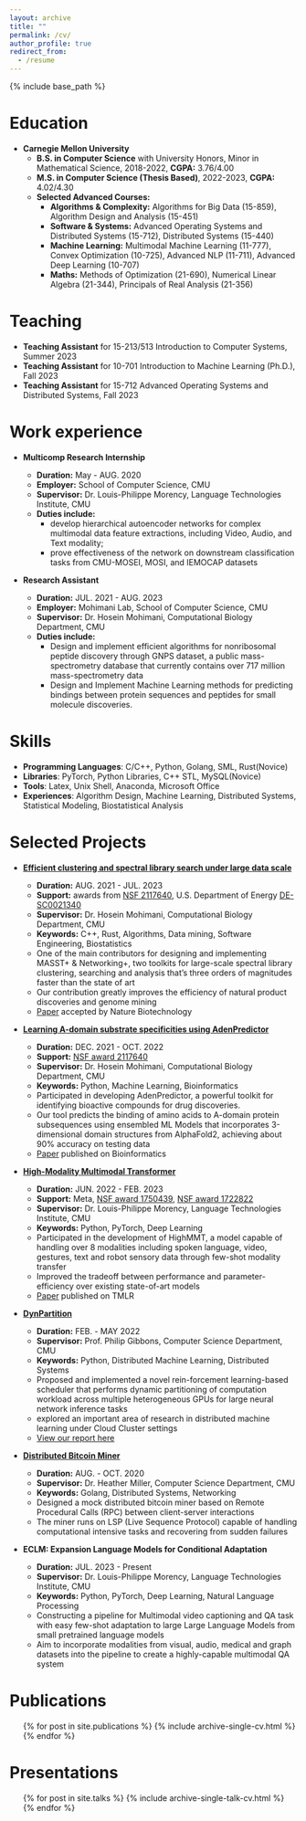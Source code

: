 ```yaml
---
layout: archive
title: ""
permalink: /cv/
author_profile: true
redirect_from:
  - /resume
---
```


{% include base_path %}

Education
======
* **Carnegie Mellon University**
  * **B.S. in Computer Science** with University Honors, Minor in Mathematical Science, 2018-2022, **CGPA:** 3.76/4.00
  * **M.S. in Computer Science (Thesis Based)**, 2022-2023, **CGPA:** 4.02/4.30
  * **Selected Advanced Courses:**
    * **Algorithms & Complexity:** Algorithms for Big Data (15-859), Algorithm Design and Analysis (15-451)
    * **Software & Systems:** Advanced Operating Systems and Distributed Systems (15-712), Distributed Systems (15-440)
    * **Machine Learning:** Multimodal Machine Learning (11-777), Convex Optimization (10-725), Advanced NLP (11-711), Advanced Deep Learning (10-707)
    * **Maths:** Methods of Optimization (21-690), Numerical Linear Algebra (21-344), Principals of Real Analysis (21-356)
    
Teaching
======
* **Teaching Assistant** for 15-213/513 Introduction to Computer Systems, Summer 2023
* **Teaching Assistant** for 10-701 Introduction to Machine Learning (Ph.D.), Fall 2023
* **Teaching Assistant** for 15-712 Advanced Operating Systems and Distributed Systems, Fall 2023

Work experience
======
*  **Multicomp Research Internship**
    * **Duration:** May - AUG. 2020 
    * **Employer:** School of Computer Science, CMU
    * **Supervisor:** Dr. Louis-Philippe Morency, Language Technologies Institute, CMU
    * **Duties include:**
      * develop hierarchical autoencoder networks for complex multimodal data feature extractions, including Video, Audio, and Text modality;
      * prove effectiveness of the network on downstream classification tasks from CMU-MOSEI, MOSI, and IEMOCAP datasets

* **Research Assistant**
    * **Duration:** JUL. 2021 - AUG. 2023
    * **Employer:** Mohimani Lab, School of Computer Science, CMU
    * **Supervisor:** Dr. Hosein Mohimani, Computational Biology Department, CMU
    * **Duties include:**
      * Design and implement efficient algorithms for nonribosomal peptide discovery through GNPS dataset, a public mass-spectrometry database that currently contains over 717 million mass-spectrometry data
      * Design and Implement Machine Learning methods for predicting bindings between protein sequences and peptides for small molecule discoveries.


Skills
======
* **Programming Languages**: C/C++, Python, Golang, SML, Rust(Novice)
* **Libraries**: PyTorch, Python Libraries, C++ STL, MySQL(Novice)
* **Tools**: Latex, Unix Shell, Anaconda, Microsoft Office
* **Experiences**: Algorithm Design, Machine Learning, Distributed Systems, Statistical Modeling, Biostatistical Analysis


Selected Projects
======
* **[Efficient clustering and spectral library search under large data scale](https://github.com/mohimanilab/MASSTplus)**
  * **Duration:** AUG. 2021 - JUL. 2023
  * **Support:** awards from [NSF 2117640](https://www.nsf.gov/awardsearch/showAward?AWD_ID=2117640&HistoricalAwards=false), U.S. Department of Energy [DE-SC0021340](https://pamspublic.science.energy.gov/WebPAMSExternal/Interface/Common/ViewPublicAbstract.aspx?rv=a601ce84-b365-4772-87d3-9ee13d943635&rtc=24&PRoleId=10)
  * **Supervisor:** Dr. Hosein Mohimani, Computational Biology Department, CMU
  * **Keywords:** C++, Rust, Algorithms, Data mining, Software Engineering, Biostatistics
  * One of the main contributors for designing and implementing MASST+ & Networking+, two toolkits for large-scale spectral library clustering, searching and analysis that’s three orders of magnitudes faster than the state of art
  * Our contribution greatly improves the efficiency of natural product discoveries and genome mining
  * [Paper](http://YudongL2000.github.io/files/MASST+.pdf) accepted by Nature Biotechnology
  
* **[Learning A-domain substrate specificities using AdenPredictor](https://github.com/MihirMongia/AdenPredictor)**
  * **Duration:** DEC. 2021 - OCT. 2022
  * **Support:** [NSF award 2117640](https://www.nsf.gov/awardsearch/showAward?AWD_ID=2117640&HistoricalAwards=false)
  * **Supervisor:** Dr. Hosein Mohimani, Computational Biology Department, CMU
  * **Keywords:** Python, Machine Learning, Bioinformatics
  * Participated in developing AdenPredictor, a powerful toolkit for identifying bioactive compounds for drug discoveries.
  * Our tool predicts the binding of amino acids to A-domain protein subsequences using ensembled ML Models that incorporates 3-dimensional domain structures from AlphaFold2, achieving about 90% accuracy on testing data
  * [Paper](http://YudongL2000.github.io/files/adenPredictor.pdf) published on Bioinformatics
  
* **[High-Modality Multimodal Transformer](https://github.com/pliang279/HighMMT)**
  * **Duration:** JUN. 2022 - FEB. 2023
  * **Support:** Meta, [NSF award 1750439](https://www.nsf.gov/awardsearch/showAward?AWD_ID=1750439&HistoricalAwards=false), [NSF award 1722822](https://www.nsf.gov/awardsearch/showAward?AWD_ID=1722822&HistoricalAwards=false)
  * **Supervisor:** Dr. Louis-Philippe Morency, Language Technologies Institute, CMU
  * **Keywords:** Python, PyTorch, Deep Learning
  * Participated in the development of HighMMT, a model capable of handling over 8 modalities including spoken language, video, gestures, text and robot sensory data through few-shot modality transfer
  * Improved the tradeoff between performance and parameter-efficiency over existing state-of-art models
  * [Paper](http://YudongL2000.github.io/files/highMMT.pdf) published on TMLR
  
* **[DynPartition](https://github.com/YudongL2000/DynPartition)**
  * **Duration:** FEB. - MAY 2022
  * **Supervisor:** Prof. Philip Gibbons, Computer Science Department, CMU
  * **Keywords:** Python, Distributed Machine Learning, Distributed Systems
  * Proposed and implemented a novel rein-forcement learning-based scheduler that performs dynamic partitioning of computation workload across multiple heterogeneous GPUs for large neural network inference tasks
  * explored an important area of research in distributed machine learning under Cloud Cluster settings
  * [View our report here](http://YudongL2000.github.io/files/RL_scheduler.pdf)

* **[Distributed Bitcoin Miner](https://github.com/YudongL2000/Distributed_Bitcoin_miner)**
  * **Duration:** AUG. - OCT. 2020
  * **Supervisor:** Dr. Heather Miller, Computer Science Department, CMU
  * **Keywords:** Golang, Distributed Systems, Networking
  * Designed a mock distributed bitcoin miner based on Remote Procedural Calls (RPC) between client-server interactions
  * The miner runs on LSP (Live Sequence Protocol) capable of handling computational intensive tasks and recovering from sudden failures


* **ECLM: Expansion Language Models for Conditional Adaptation**
  * **Duration:** JUL. 2023 - Present
  * **Supervisor:** Dr. Louis-Philippe Morency, Language Technologies Institute, CMU
  * **Keywords:** Python, PyTorch, Deep Learning, Natural Language Processing
  * Constructing a pipeline for Multimodal video captioning and QA task with easy few-shot adaptation to large Large Language Models from small pretrained language models
  * Aim to incorporate modalities from visual, audio, medical and graph datasets into the pipeline to create a highly-capable multimodal QA system

Publications
======
  <ul>{% for post in site.publications %}
    {% include archive-single-cv.html %}
  {% endfor %}</ul>

Presentations
======
  <ul>{% for post in site.talks %}
    {% include archive-single-talk-cv.html %}
  {% endfor %}</ul>
  

